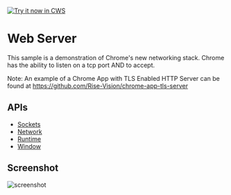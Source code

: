 <a target="_blank" href="https://chrome.google.com/webstore/detail/hflhcpmgeolmjlbmdicgkjedjmkoocbe">![Try it now in CWS](https://raw.github.com/GoogleChrome/chrome-app-samples/master/tryitnowbutton.png "Click here to install this sample from the Chrome Web Store")</a>


Web Server
==========

This sample is a demonstration of Chrome's new networking stack. Chrome has the ability to 
listen on a tcp port AND to accept.

Note: An example of a Chrome App with TLS Enabled HTTP Server can be found at                                https://github.com/Rise-Vision/chrome-app-tls-server

## APIs
* [Sockets](https://developer.chrome.com/apps/sockets_tcpServer)
* [Network](https://developer.chrome.com/apps/system_network)
* [Runtime](https://developer.chrome.com/apps/app_runtime)
* [Window](https://developer.chrome.com/apps/app_window)
     
## Screenshot
![screenshot](/samples/webserver/assets/screenshot_1280_800.png)

